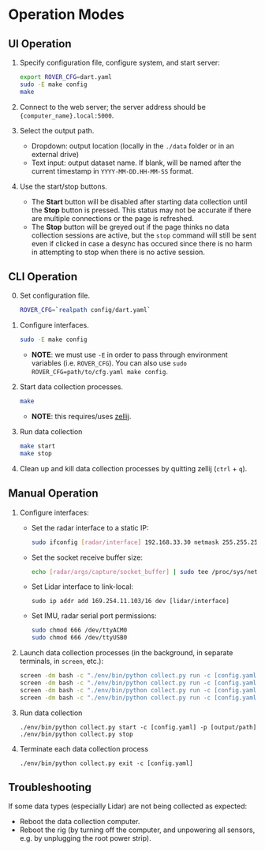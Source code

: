 # Operation Modes

## UI Operation

1. Specify configuration file, configure system, and start server:
    ```sh
    export ROVER_CFG=dart.yaml
    sudo -E make config
    make
    ```

2. Connect to the web server; the server address should be `{computer_name}.local:5000`.

3. Select the output path.
    - Dropdown: output location (locally in the `./data` folder or in an external drive)
    - Text input: output dataset name. If blank, will be named after the current timestamp in `YYYY-MM-DD.HH-MM-SS` format.

4. Use the start/stop buttons.
    - The **Start** button will be disabled after starting data collection until the **Stop** button is pressed. This status may not be accurate if there are multiple connections or the page is refreshed.
    - The **Stop** button will be greyed out if the page thinks no data collection sessions are active, but the `stop` command will still be sent even if clicked in case a desync has occured since there is no harm in attempting to stop when there is no active session.

## CLI Operation

0. Set configuration file.
    ```sh
    ROVER_CFG=`realpath config/dart.yaml`
    ```

1. Configure interfaces.
    ```sh
    sudo -E make config
    ```
    - **NOTE**: we must use `-E` in order to pass through environment variables (i.e. `ROVER_CFG`). You can also use `sudo ROVER_CFG=path/to/cfg.yaml make config`.

2. Start data collection processes.
    ```sh
    make
    ```
    - **NOTE**: this requires/uses [zellij](https://zellij.dev/).

3. Run data collection
    ```sh
    make start
    make stop
    ```

4. Clean up and kill data collection processes by quitting zellij (`ctrl` + `q`).

## Manual Operation

1. Configure interfaces:
    - Set the radar interface to a static IP:
        ```sh
        sudo ifconfig [radar/interface] 192.168.33.30 netmask 255.255.255.0
        ```
    - Set the socket receive buffer size:
        ```sh
        echo [radar/args/capture/socket_buffer] | sudo tee /proc/sys/net/core/rmem_max
        ```
    - Set Lidar interface to link-local:
        ```
        sudo ip addr add 169.254.11.103/16 dev [lidar/interface]
        ```
    - Set IMU, radar serial port permissions:
        ```sh
        sudo chmod 666 /dev/ttyACM0
        sudo chmod 666 /dev/ttyUSB0
        ```

2. Launch data collection processes (in the background, in separate terminals, in `screen`, etc.):
    ```sh
    screen -dm bash -c "./env/bin/python collect.py run -c [config.yaml] -s radar"
    screen -dm bash -c "./env/bin/python collect.py run -c [config.yaml] -s camera"
    screen -dm bash -c "./env/bin/python collect.py run -c [config.yaml] -s lidar"
    screen -dm bash -c "./env/bin/python collect.py run -c [config.yaml] -s imu"
    ```

3. Run data collection
    ```
    ./env/bin/python collect.py start -c [config.yaml] -p [output/path]
    ./env/bin/python collect.py stop
    ```

4. Terminate each data collection process
    ```
    ./env/bin/python collect.py exit -c [config.yaml]
    ```

## Troubleshooting

If some data types (especially Lidar) are not being collected as expected:
- Reboot the data collection computer.
- Reboot the rig (by turning off the computer, and unpowering all sensors, e.g. by unplugging the root power strip).
